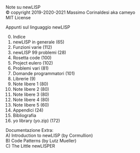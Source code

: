 Note su newLISP  
© copyright 2019-2020-2021 Massimo Corinaldesi aka cameyo  
MIT License  

Appunti sul linguaggio newLISP  

00) Indice
01) newLISP in generale (65)
02) Funzioni varie (112)
03) newLISP 99 problemi (28)
04) Rosetta code (100)
05) Project eulero (102)
06) Problemi vari (81)
07) Domande programmatori (101)
08) Librerie (9)
09) Note libere 1 (80)
10) Note libere 2 (80)
11) Note libere 3 (80)
12) Note libere 4 (80)
13) Note libere 5 (60)
14) Appendici (24)
15) Bibliografia
99) yo library (yo.zip) (172)

Documentazione Extra:  
A) Introduction to newLISP (by Cormullion)  
B) Code Patterns (by Lutz Mueller)  
C) The Little newLISPER  
